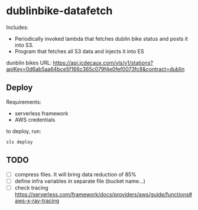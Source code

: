 # dublinbike-datafetch

Includes:
* Periodically invoked lambda that fetches dublin bike status and posts it into S3.
* Program that fetches all S3 data and injects it into ES

dunblin bikes URL:
https://api.jcdecaux.com/vls/v1/stations?apiKey=0d6ab5aa64bce5f166c365c079f4e0fef0073fc8&contract=dublin

## Deploy

Requirements:
* serverless framework
* AWS credentials

to deploy, run:

```
sls deploy
```

## TODO

- [ ] compress files. It will bring data reduction of 85%
- [ ] define infra variables in separate file (bucket name...)
- [ ] check tracing https://serverless.com/framework/docs/providers/aws/guide/functions#aws-x-ray-tracing
